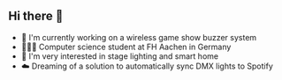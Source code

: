 ## Hi there 👋

- 🔭 I'm currently working on a wireless game show buzzer system
- 👨🏼‍💻 Computer science student at FH Aachen in Germany
- 🪩 I'm very interested in stage lighting and smart home
- ☁️ Dreaming of a solution to automatically sync DMX lights to Spotify
